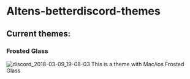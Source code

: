 # Altens-betterdiscord-themes

## Current themes:

### Frosted Glass
![discord_2018-03-09_19-08-03](https://user-images.githubusercontent.com/35349837/37235545-768c5a86-23cd-11e8-91ff-b45200a47c78.png)
This is a theme with Mac/ios Frosted Glass
